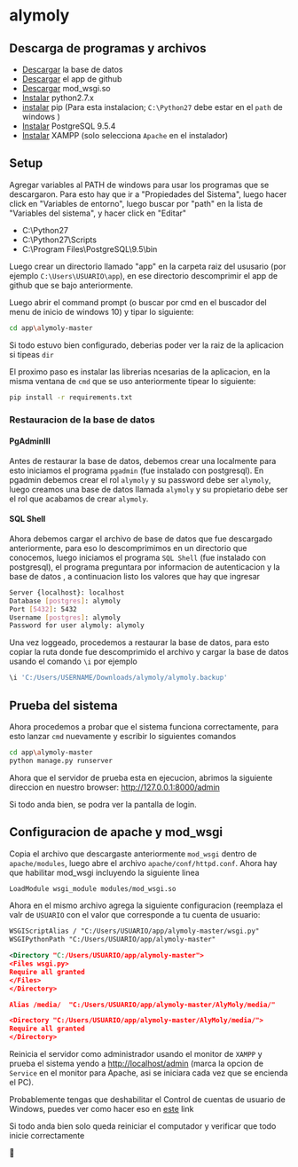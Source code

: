 # alymoly

## Descarga de programas y archivos
* [Descargar](http://archivos.crecelibre.cl/alymoly.zip) la base de datos
* [Descargar](https://github.com/CreceLibre/alymoly/archive/master.zip) el app de github
* [Descargar](https://drive.google.com/file/d/0ByCItVM01v6eZnVnbmRWTlJuZDQ/view) mod_wsgi.so
* [Instalar](https://www.python.org/downloads/) python2.7.x  
* [instalar](https://pip.pypa.io/en/latest/installing/) pip  (Para esta instalacion; `C:\Python27` debe estar en el `path` de windows )
* [Instalar](https://www.postgresql.org/download/windows/) PostgreSQL 9.5.4
* [Instalar](https://www.apachefriends.org/xampp-files/5.5.37/xampp-win32-5.5.37-0-VC11-installer.exe) XAMPP (solo selecciona `Apache` en el instalador)

## Setup

Agregar variables al PATH de windows para usar los programas que se descargaron. Para esto hay que ir a "Propiedades del Sistema", luego hacer click en "Variables de entorno", luego buscar por "path" en la lista de "Variables del sistema", y hacer click en "Editar"
* C:\Python27
* C:\Python27\Scripts
* C:\Program Files\PostgreSQL\9.5\bin

Luego crear un directorio llamado "app" en la carpeta raiz del ususario (por ejemplo `C:\Users\USUARIO\app`), en ese directorio descomprimir el app de github que se bajo anteriormente.

Luego abrir el command prompt (o buscar por cmd en el buscador del menu de inicio de windows 10) y tipar lo siguiente:
```bash
cd app\alymoly-master
```
Si todo estuvo bien configurado, deberias poder ver la raiz de la aplicacion si tipeas `dir`

El proximo paso es instalar las librerias ncesarias de la aplicacion, en la misma ventana de `cmd` que se uso anteriormente tipear lo siguiente:
```bash
pip install -r requirements.txt
```
### Restauracion de la base de datos
#### PgAdminIII
Antes de restaurar la base de datos, debemos crear una localmente para esto iniciamos el programa `pgadmin` (fue instalado con postgresql).
En pgadmin debemos crear el rol `alymoly` y su password debe ser `alymoly`, luego creamos una base de datos llamada `alymoly` y su propietario debe ser el rol que acabamos de crear `alymoly`.
#### SQL Shell
Ahora debemos cargar el archivo de base de datos que fue descargado anteriormente, para eso lo descomprimimos en un directorio que conocemos, luego iniciamos el programa `SQL Shell`  (fue instalado con postgresql), el programa preguntara por informacion de autenticacion y la base de datos , a continuacion listo los valores que hay que ingresar
```bash
Server {localhost}: localhost
Database [postgres]: alymoly
Port [5432]: 5432
Username [postgres]: alymoly
Password for user alymoly: alymoly
```
Una vez loggeado, procedemos a restaurar la base de datos, para esto copiar la ruta donde fue descomprimido el archivo y cargar la base de datos usando el comando `\i` por ejemplo
```bash
\i 'C:/Users/USERNAME/Downloads/alymoly/alymoly.backup'
```

## Prueba del sistema

Ahora procedemos a probar que el sistema funciona correctamente, para esto lanzar `cmd` nuevamente y escribir lo siguientes comandos
```bash
cd app\alymoly-master
python manage.py runserver
```

Ahora que el servidor de prueba esta en ejecucion, abrimos la siguiente direccion en nuestro browser: http://127.0.0.1:8000/admin

Si todo anda bien, se podra ver la pantalla de login.

## Configuracion de apache y mod_wsgi
Copia el archivo que descargaste anteriormente `mod_wsgi` dentro de `apache/modules`, luego abre el archivo `apache/conf/httpd.conf`. Ahora hay que habilitar mod_wsgi incluyendo la siguiente linea
```xml
LoadModule wsgi_module modules/mod_wsgi.so
```
Ahora en el mismo archivo agrega la siguiente configuracion (reemplaza el valr de `USUARIO` con el valor que corresponde a tu cuenta de usuario:
```xml
WSGIScriptAlias / "C:/Users/USUARIO/app/alymoly-master/wsgi.py"
WSGIPythonPath "C:/Users/USUARIO/app/alymoly-master"

<Directory "C:/Users/USUARIO/app/alymoly-master">
<Files wsgi.py>
Require all granted
</Files>
</Directory>

Alias /media/  "C:/Users/USUARIO/app/alymoly-master/AlyMoly/media/"

<Directory "C:/Users/USUARIO/app/alymoly-master/AlyMoly/media/">
Require all granted
</Directory>

```

Reinicia el servidor como administrador usando el monitor de `XAMPP` y prueba el sistema yendo a [http://localhost/admin](http://localhost/admin) (marca la opcion de `Service` en el monitor para Apache, asi se iniciara cada vez que se encienda el PC). 

Probablemente tengas que deshabilitar el Control de cuentas de usuario de Windows, puedes ver como hacer eso en [este](http://www.howtogeek.com/howto/windows-vista/disable-user-account-control-uac-the-easy-way-on-windows-vista/) link

Si todo anda bien solo queda reiniciar el computador y verificar que todo inicie correctamente

:sushi:
